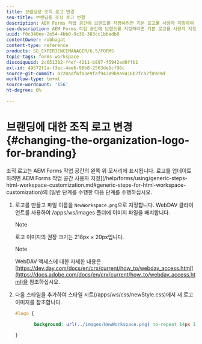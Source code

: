 ```yaml
---
title: 브랜딩용 조직 로고 변경
seo-title: 브랜딩용 조직 로고 변경
description: AEM Forms 작업 공간에 브랜드를 지정하려면 기본 로고를 사용자 지정하여 조직의 로고를 제공합니다.
seo-description: AEM Forms 작업 공간에 브랜드를 지정하려면 기본 로고를 사용자 지정하여 조직의 로고를 제공합니다.
uuid: f0c340ee-2e54-4bb0-9c30-383cc1bbadb8
contentOwner: robhagat
content-type: reference
products: SG_EXPERIENCEMANAGER/6.5/FORMS
topic-tags: forms-workspace
discoiquuid: 2c651302-f4ef-4211-b897-f5942ed0ffb1
exl-id: 49572f2a-f3ec-4ee6-98b8-2563de1cf96c
source-git-commit: b220adf6fa3e9faf94389b9a9416b7fca2f89d9d
workflow-type: tm+mt
source-wordcount: '156'
ht-degree: 0%

---
```


# 브랜딩에 대한 조직 로고 변경 {#changing-the-organization-logo-for-branding}

조직 로고는 AEM Forms 작업 공간의 왼쪽 위 모서리에 표시됩니다. 로고를 업데이트하려면 AEM Forms 작업 공간 사용자 지정](/help/forms/using/generic-steps-html-workspace-customization.md#generic-steps-for-html-workspace-customization)의 [일반 단계를 수행한 다음 단계를 수행하십시오.

1. 로고를 만들고 파일 이름을 `NewWorkspace.png`으로 지정합니다. WebDAV 클라이언트를 사용하여 /apps/ws/images 폴더에 이미지 파일을 배치합니다.

   >[!NOTE]
   >
   >로고 이미지의 권장 크기는 218px × 20px입니다.

   >[!NOTE]
   >
   >WebDAV 액세스에 대한 자세한 내용은 [https://dev.day.com/docs/en/crx/current/how_to/webdav_access.html](https://docs.adobe.com/docs/en/crx/current/how_to/webdav_access.html)을 참조하십시오.

1. 다음 스타일을 추가하여 스타일 시트(/apps/ws/css/newStyle.css)에서 새 로고 이미지를 참조합니다.

   ```css
   #logo {
   
          background: url(../images/NewWorkspace.png) no-repeat 14px 11px;
   
   }
   ```
